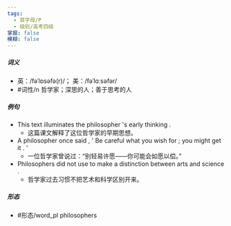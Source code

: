 ```yaml
---
tags:
  - 首字母/P
  - 级别/高考四级
掌握: false
模糊: false
---
```

##### 词义
- 英：/fəˈlɒsəfə(r)/； 美：/fəˈlɑːsəfər/
- #词性/n  哲学家；深思的人；善于思考的人
##### 例句
- This text illuminates the philosopher 's early thinking .
	- 这篇课文解释了这位哲学家的早期思想。
- A philosopher once said , ' Be careful what you wish for ; you might get it . '
	- 一位哲学家曾说过：“别轻易许愿——你可能会如愿以偿。”
- Philosophers did not use to make a distinction between arts and science .
	- 哲学家过去习惯不把艺术和科学区别开来。
##### 形态
- #形态/word_pl philosophers
